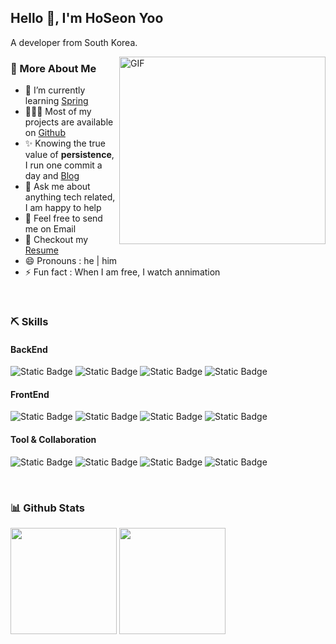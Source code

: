 ## Hello 👋, I'm HoSeon Yoo 
A developer from South Korea.

<img align="right" alt="GIF" src="https://media3.giphy.com/media/qgQUggAC3Pfv687qPC/giphy.gif?cid=ecf05e47ol9ha0xuv81zi6hq0ktl1qedszsu67dq263edjgf&ep=v1_gifs_search&rid=giphy.gif&ct=g" width="330" height="300"/>

### 🧐 More About Me
- 🌱&nbsp;I’m currently learning [Spring](https://spring.io/)
- 👨🏻‍💻&nbsp;Most of my projects are available on [Github](https://github.com/hsyoodev?tab=repositories)
- ✨&nbsp;Knowing the true value of **persistence**, I run one commit a day and [Blog](https://velog.io/@hsyoodev)
- 💬&nbsp;Ask me about anything tech related, I am happy to help
- 💌&nbsp;Feel free to send me on Email
- 📝&nbsp;Checkout my [Resume](https://incredible-meeting-d9c.notion.site/PROFILE-b9a8a32f93684090bbd80e513a099b76?pvs=4)
- 😄&nbsp;Pronouns : he | him
- ⚡&nbsp;Fun fact : When I am free, I watch annimation

<br/>

### ⛏️ Skills
#### BackEnd
![Static Badge](https://img.shields.io/badge/-Java-%23007396?style=for-the-badge&logo=java&logoColor=white)
![Static Badge](https://img.shields.io/badge/-Spring-%236DB33F?style=for-the-badge&logo=spring&logoColor=white)
![Static Badge](https://img.shields.io/badge/-MySQL-%234479A1?style=for-the-badge&logo=mysql&logoColor=white)
![Static Badge](https://img.shields.io/badge/-Oracle-%23F80000?style=for-the-badge&logo=oracle&logoColor=white)
#### FrontEnd
![Static Badge](https://img.shields.io/badge/-HTML5-%23E34F26?style=for-the-badge&logo=html5&logoColor=white)
![Static Badge](https://img.shields.io/badge/-CSS3-%231572B6?style=for-the-badge&logo=css3&logoColor=white)
![Static Badge](https://img.shields.io/badge/-JavaScript-%23F7DF1E?style=for-the-badge&logo=javascript&logoColor=white)
![Static Badge](https://img.shields.io/badge/-React-%2361DAFB?style=for-the-badge&logo=react&logoColor=white)

#### Tool & Collaboration
![Static Badge](https://img.shields.io/badge/-IntelliJ-%23000000?style=for-the-badge&logo=intellijidea&logoColor=white)
![Static Badge](https://img.shields.io/badge/-Eclipse-%232C2255?style=for-the-badge&logo=eclipseide&logoColor=white)
![Static Badge](https://img.shields.io/badge/-visual%20studio%20code-%23007ACC?style=for-the-badge&logo=visualstudiocode&logoColor=white)
![Static Badge](https://img.shields.io/badge/-Git-%23F05032?style=for-the-badge&logo=git&logoColor=white)

<br />

### 📊 Github Stats
<div>
  <img height="170" src="https://github-readme-stats.vercel.app/api?username=hsyoodev"/>
  <img height="170" src="https://github-readme-stats.vercel.app/api/top-langs?username=hsyoodev&layout=compact"/>
</div>
